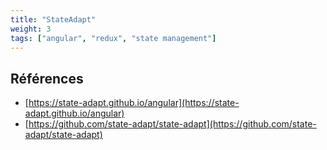 ```yaml
---
title: "StateAdapt"
weight: 3
tags: ["angular", "redux", "state management"]
---
```


## Références

- [https://state-adapt.github.io/angular](https://state-adapt.github.io/angular)
- [https://github.com/state-adapt/state-adapt](https://github.com/state-adapt/state-adapt)
